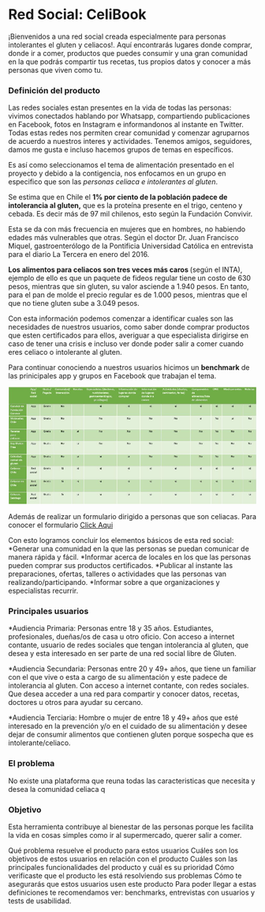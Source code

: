 # Red Social: CeliBook
¡Bienvenidos a una red social creada especialmente para personas intolerantes el gluten y celiacos!. Aquí encontrarás lugares donde comprar, donde ir a comer, productos que puedes consumir y una gran comunidad en la que podrás compartir tus recetas, tus propios datos y conocer a más personas que viven como tu. 

### Definición del producto

Las redes sociales estan presentes en la vida de todas las personas: vivimos conectados hablando por Whatsapp, compartiendo publicaciones en Facebook, fotos en Instagram e informandonos al instante en Twitter. Todas estas redes nos permiten crear comunidad y comenzar agruparnos de acuerdo a nuestros interes y actividades. Tenemos amigos, seguidores, damos me gusta e incluso hacemos grupos de temas en específicos. 

Es así como seleccionamos el tema de alimentación presentado en el proyecto y debido a la contigencia, nos enfocamos en un grupo en especifico que son las *personas celiaca e intolerantes al gluten*.

Se estima que en Chile el <b> 1% por ciento de la población padece de intolerancia al gluten,</b> que es la proteína presente en el trigo, centeno y cebada. Es decir más de 97 mil chilenos, esto según la Fundación Convivir. 

Esta se da con más frecuencia en mujeres que en hombres, no habiendo edades más vulnerables que otras. Según el doctor Dr. Juan Francisco Miquel, gastroenterólogo de la Pontificia Universidad Católica en entrevista para el diario La Tercera en enero del 2016.

<b>Los alimentos para celiacos son tres veces más caros </b> (según el INTA), ejemplo de ello es que un paquete de fideos regular tiene un costo de 630 pesos, mientras que sin gluten, su valor asciende a 1.940 pesos. En tanto, para el pan de molde el precio regular es de 1.000 pesos, mientras que el que no tiene gluten sube a 3.049 pesos.

Con esta información podemos comenzar a identificar cuales son las necesidades de nuestros usuarios, como saber donde comprar productos que esten certificados para ellos, averiguar a que especialista dirigirse en caso de tener una crisis e incluso ver donde poder salir a comer cuando eres celiaco o intolerante al gluten.

Para continuar conociendo a nuestros usuarios hicimos un <b>benchmark</b> de las prinicipales app y grupos en Facebook que trabajan el tema.

![alt text](anexos/benchmarks.jpg)

Además de realizar un formulario dirigido a personas que son celiacas. Para conocer el formulario [Click Aqui](https://goo.gl/forms/VBogzX7thPG66X622/)

Con esto logramos concluir los elementos básicos de esta red social:
*Generar una comunidad en la que las personas se puedan comunicar de manera rápida y fácil.
*Informar acerca de locales en los que las personas pueden comprar sus productos certificados.
*Publicar al instante las preparaciones, ofertas, talleres o actividades que las personas van realizando/participando.
*Informar sobre a que organizaciones y especialistas recurrir.

### Principales usuarios 
*Audiencia Primaria: Personas entre 18 y 35 años. Estudiantes, profesionales, dueñas/os de casa u otro oficio. Con acceso a internet contante, usuario de redes sociales que tengan intolerancia al gluten, que desea y esta interesado en ser parte de una red social libre de Gluten.

*Audiencia Secundaria: Personas entre 20 y 49+ años,  que tiene un familiar con el que vive o esta a cargo de su alimentación y este padece de intolerancia al gluten. Con acceso a internet contante, con redes sociales. Que desea acceder a una red para compartir y conocer datos, recetas, doctores u otros para ayudar su cercano.

*Audiencia Terciaria: Hombre o mujer de entre 18 y 49+ años que esté interesado en la prevención y/o en el cuidado de su alimentación y desee dejar de consumir alimentos que contienen gluten porque sospecha que es intolerante/celiaco.

### El problema

No existe una plataforma que reuna todas las caracteristicas que necesita y desea la comunidad celiaca q


### Objetivo

Esta herramienta contribuye al bienestar de las personas porque les facilita la vida en cosas simples como ir al supermercado, querer salir a comer. 




Qué problema resuelve el producto para estos usuarios
Cuáles son los objetivos de estos usuarios en relación con el producto
Cuáles son las principales funcionalidades del producto y cuál es su prioridad
Cómo verificaste que el producto les está resolviendo sus problemas
Cómo te asegurarás que estos usuarios usen este producto
Para poder llegar a estas definiciones te recomendamos ver: benchmarks, entrevistas con usuarios y tests de usabilidad.
